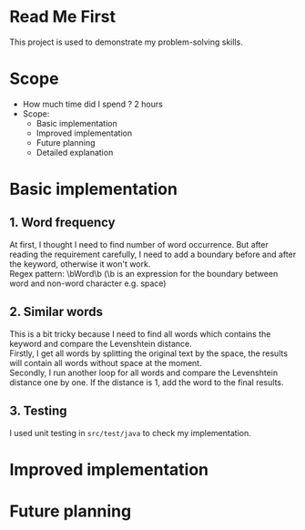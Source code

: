 # Read Me First
This project is used to demonstrate my problem-solving skills.

# Scope
* How much time did I spend ? 2 hours
* Scope: 
  * Basic implementation
  * Improved implementation
  * Future planning
  * Detailed explanation

# Basic implementation
## 1. Word frequency
At first, I thought I need to find number of word occurrence. But after reading the requirement carefully, I need to add a boundary before and after the keyword, otherwise it won't work.  
Regex pattern: \bWord\b 
(\b is an expression for the boundary between word and non-word character e.g. space)

## 2. Similar words
This is a bit tricky because I need to find all words which contains the keyword and compare the Levenshtein distance.  
Firstly, I get all words by splitting the original text by the space, the results will contain all words without space at the moment.  
Secondly, I run another loop for all words and compare the Levenshtein distance one by one. If the distance is 1, add the word to the final results.  

## 3. Testing
I used unit testing in `src/test/java` to check my implementation.  

# Improved implementation



# Future planning


